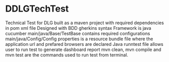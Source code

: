 # DDLGTechTest
Technical Test for DLG
built as a maven project with required dependencies in pom xml file
Designed with BDD gherkins syntax
Framework is java cucumber
main/java/Base/TestBase contains required configurations
main/java/Config/Config properties is a resource bundle file where the application url and prefared browsers are declared
Java runntest file allows user to run test to generate dashboard report
mvn clean, mvn compile and mvn test are the commands used to run test from terminal.
